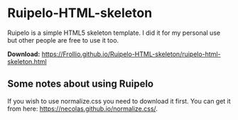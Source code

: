 # Ruipelo-HTML-skeleton

Ruipelo is a simple HTML5 skeleton template. I did it for my personal use but other people are free to use it too.

**Download:** https://Frollio.github.io/Ruipelo-HTML-skeleton/ruipelo-html-skeleton.html

## Some notes about using Ruipelo

If you wish to use normalize.css you need to download it first. You can get it from here: https://necolas.github.io/normalize.css/.